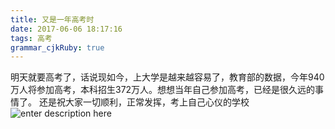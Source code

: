 ```yaml
---
title: 又是一年高考时
date: 2017-06-06 18:17:16
tags: 高考
grammar_cjkRuby: true
---
```

明天就要高考了，话说现如今，上大学是越来越容易了，教育部的数据，今年940万人将参加高考，本科招生372万人。想想当年自己参加高考，已经是很久远的事情了。
	还是祝大家一切顺利，正常发挥，考上自己心仪的学校
	![enter description here][1]
	
	


  [1]: http://n.sinaimg.cn/edu/crawl/20170606/5tcl-fyfuzpn3909660.jpg